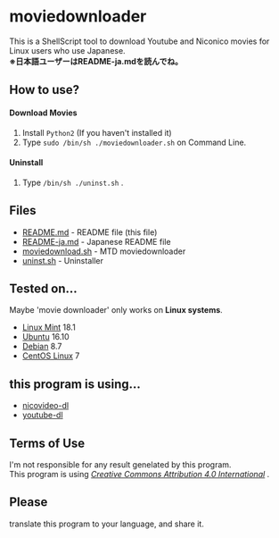 # moviedownloader
This is a ShellScript tool to download Youtube and Niconico movies for Linux users who use Japanese.  
**※日本語ユーザーはREADME-ja.mdを読んでね。**
## How to use?
#### Download Movies
1. Install `Python2` (If you haven't installed it)
2. Type `sudo /bin/sh ./moviedownloader.sh` on Command Line.
#### Uninstall
1. Type `/bin/sh ./uninst.sh` .
## Files
* [README.md](README.md) - README file (this file)
* [README-ja.md](README-ja.md) - Japanese README file
* [moviedownload.sh](moviedownload.sh) - MTD moviedownloader
* [uninst.sh](uninst.sh) - Uninstaller
## Tested on...
Maybe 'movie downloader' only works on **Linux systems**.  
* [Linux Mint](https://linuxmint.com) 18.1
* [Ubuntu](https://ubuntu.com) 16.10
* [Debian](http://www.debian.org) 8.7
* [CentOS Linux](http://centos.org/) 7  

## this program is using...
* [nicovideo-dl](http://sourceforge.jp/projects/nicovideo-dl/)
* [youtube-dl](http://yt-dl.org/)
## Terms of Use
I'm not responsible for any result genelated by this program.  
This program is using *[Creative Commons Attribution 4.0 International](https://creativecommons.org/licenses/by/4.0/)* .
## Please
translate this program to your language, and share it.  
